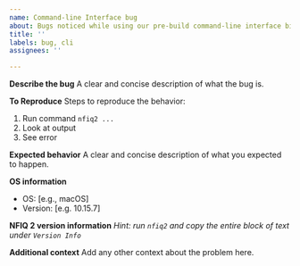 ```yaml
---
name: Command-line Interface bug
about: Bugs noticed while using our pre-build command-line interface binary
title: ''
labels: bug, cli
assignees: ''

---
```


**Describe the bug**
A clear and concise description of what the bug is.

**To Reproduce**
Steps to reproduce the behavior:
 1. Run command `nfiq2 ...`
 2. Look at output
 3. See error

**Expected behavior**
A clear and concise description of what you expected to happen.

**OS information**
 - OS: [e.g., macOS]
 - Version: [e.g. 10.15.7]

**NFIQ 2 version information**
*Hint: run `nfiq2` and copy the entire block of text under `Version Info`*

**Additional context**
Add any other context about the problem here.
